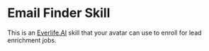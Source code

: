 # Email Finder Skill

This is an [Everlife.AI](https://everlife.ai) skill that your avatar can use to enroll for lead enrichment jobs.
